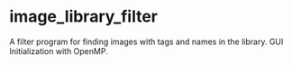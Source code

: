 # image_library_filter
A filter program for finding images with tags and names in the library.  GUI Initialization with OpenMP. 
